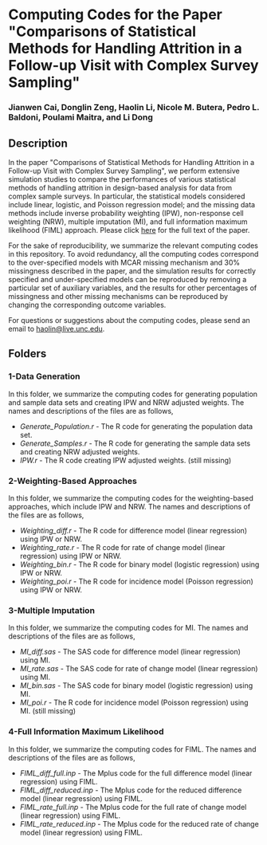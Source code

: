 # Computing Codes for the Paper "Comparisons of Statistical Methods for Handling Attrition in a Follow-up Visit with Complex Survey Sampling"
### Jianwen Cai, Donglin Zeng, Haolin Li, Nicole M. Butera, Pedro L. Baldoni, Poulami Maitra, and Li Dong

## Description

In the paper "Comparisons of Statistical Methods for Handling Attrition in a Follow-up Visit with Complex Survey Sampling", we perform extensive simulation studies to compare the performances of various statistical methods of handling attrition in design-based analysis for data from complex sample surveys. In particular, the statistical models considered include linear, logistic, and Poisson regression model; and the missing data methods include inverse probability weighting (IPW), non-response cell weighting (NRW), multiple imputation (MI), and full information maximum likelihood (FIML) approach. Please click [here](https://www.google.com) for the full text of the paper.

For the sake of reproducibility, we summarize the relevant computing codes in this repository. To avoid redundancy, all the computing codes correspond to the over-specified models with MCAR missing mechanism and 30% missingness described in the paper, and the simulation results for correctly specified and under-specified models can be reproduced by removing a particular set of auxiliary variables, and the results for other percentages of missingness and other missing mechanisms can be reproduced by changing the corresponding outcome variables.

For questions or suggestions about the computing codes, please send an email to haolin@live.unc.edu.

## Folders 

### 1-Data Generation

In this folder, we summarize the computing codes for generating population and sample data sets and creating IPW and NRW adjusted weights. The names and descriptions of the files are as follows,

* *Generate_Population.r* - The R code for generating the population data set. 
* *Generate_Samples.r* - The R code for generating the sample data sets and creating NRW adjusted weights. 
* *IPW.r* - The R code creating IPW adjusted weights. (still missing)

### 2-Weighting-Based Approaches

In this folder, we summarize the computing codes for the weighting-based approaches, which include IPW and NRW. The names and descriptions of the files are as follows,

* *Weighting_diff.r* - The R code for difference model (linear regression) using IPW or NRW. 
* *Weighting_rate.r* - The R code for rate of change model (linear regression) using IPW or NRW. 
* *Weighting_bin.r* - The R code for binary model (logistic regression) using IPW or NRW. 
* *Weighting_poi.r* - The R code for incidence model (Poisson regression) using IPW or NRW. 

### 3-Multiple Imputation

In this folder, we summarize the computing codes for MI. The names and descriptions of the files are as follows,

* *MI_diff.sas* - The SAS code for difference model (linear regression) using MI. 
* *MI_rate.sas* - The SAS code for rate of change model (linear regression) using MI. 
* *MI_bin.sas* - The SAS code for binary model (logistic regression) using MI. 
* *MI_poi.r* - The R code for incidence model (Poisson regression) using MI. (still missing)

### 4-Full Information Maximum Likelihood 

In this folder, we summarize the computing codes for FIML. The names and descriptions of the files are as follows,

* *FIML_diff_full.inp* - The Mplus code for the full difference model (linear regression) using FIML.
* *FIML_diff_reduced.inp* - The Mplus code for the reduced difference model (linear regression) using FIML.
* *FIML_rate_full.inp* - The Mplus code for the full rate of change model (linear regression) using FIML.
* *FIML_rate_reduced.inp* - The Mplus code for the reduced rate of change model (linear regression) using FIML.



